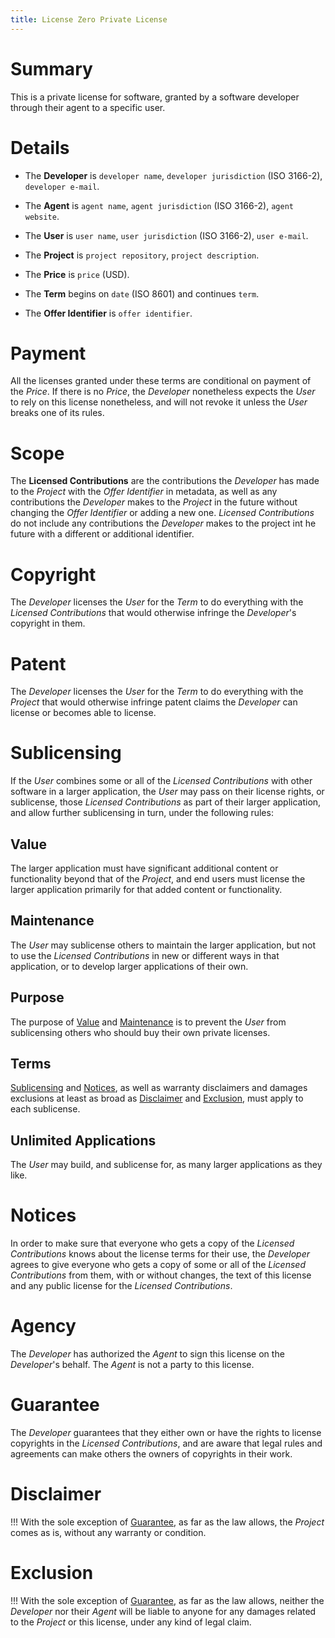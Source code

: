 ```yaml
---
title: License Zero Private License
---
```


# Summary

This is a private license for software, granted by a software developer through their agent to a specific user.

# Details

- The **Developer** is `developer name`, `developer jurisdiction` (ISO 3166-2), `developer e-mail`.

- The **Agent** is `agent name`, `agent jurisdiction` (ISO 3166-2), `agent website`.

- The **User** is `user name`, `user jurisdiction` (ISO 3166-2), `user e-mail`.

- The **Project** is `project repository`, `project description`.

- The **Price** is `price` (USD).

- The **Term** begins on `date` (ISO 8601) and continues `term`.

- The **Offer Identifier** is `offer identifier`.

# Payment

All the licenses granted under these terms are conditional on payment of the _Price_.  If there is no _Price_, the _Developer_ nonetheless expects the _User_ to rely on this license nonetheless, and will not revoke it unless the _User_ breaks one of its rules.

# Scope

The **Licensed Contributions** are the contributions the _Developer_ has made to the _Project_ with the _Offer Identifier_ in metadata, as well as any contributions the _Developer_ makes to the _Project_ in the future without changing the _Offer Identifier_ or adding a new one.  _Licensed Contributions_ do not include any contributions the _Developer_ makes to the project int he future with a different or additional identifier.

# Copyright

The _Developer_ licenses the _User_ for the _Term_ to do everything with the _Licensed Contributions_ that would otherwise infringe the _Developer_'s copyright in them.

# Patent

The _Developer_ licenses the _User_ for the _Term_ to do everything with the _Project_ that would otherwise infringe patent claims the _Developer_ can license or becomes able to license.

# Sublicensing

If the _User_ combines some or all of the _Licensed Contributions_ with other software in a larger application, the _User_ may pass on their license rights, or sublicense, those _Licensed Contributions_ as part of their larger application, and allow further sublicensing in turn, under the following rules:

## Value

The larger application must have significant additional content or functionality beyond that of the _Project_, and end users must license the larger application primarily for that added content or functionality.

## Maintenance

The _User_ may sublicense others to maintain the larger application, but not to use the _Licensed Contributions_ in new or different ways in that application, or to develop larger applications of their own.

## Purpose

The purpose of [Value](#value) and [Maintenance](#maintenance) is to prevent the _User_ from sublicensing others who should buy their own private licenses.

## Terms

[Sublicensing](#sublicensing) and [Notices](#notices), as well as warranty disclaimers and damages exclusions at least as broad as [Disclaimer](#disclaimer) and [Exclusion](#exclusion), must apply to each sublicense.

## Unlimited Applications

The _User_ may build, and sublicense for, as many larger applications as they like.

# Notices

In order to make sure that everyone who gets a copy of the _Licensed Contributions_ knows about the license terms for their use, the _Developer_ agrees to give everyone who gets a copy of some or all of the _Licensed Contributions_ from them, with or without changes, the text of this license and any public license for the _Licensed Contributions_.

# Agency

The _Developer_ has authorized the _Agent_ to sign this license on the _Developer_'s behalf.  The _Agent_ is not a party to this license.

# Guarantee

The _Developer_ guarantees that they either own or have the rights to license copyrights in the _Licensed Contributions_, and are aware that legal rules and agreements can make others the owners of copyrights in their work.

# Disclaimer

!!! With the sole exception of [Guarantee](#guarantee), as far as the law allows, the _Project_ comes as is, without any warranty or condition.

# Exclusion

!!! With the sole exception of [Guarantee](#guarantee), as far as the law allows, neither the _Developer_ nor their _Agent_ will be liable to anyone for any damages related to the _Project_ or this license, under any kind of legal claim.
